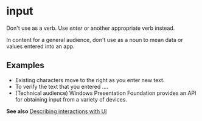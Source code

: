 # input

Don't use as a verb. Use *enter* or another appropriate verb instead.

In content for a general audience, don't use as a noun to mean data or values entered into an app.

## Examples

- Existing characters move to the right as you enter new text.
- To verify the text that you entered ….  
- (Technical audience) Windows Presentation Foundation provides an API for obtaining input from a variety of devices.  

**See also** [Describing interactions with UI](~/procedures-instructions/describing-interactions-with-ui.md)
